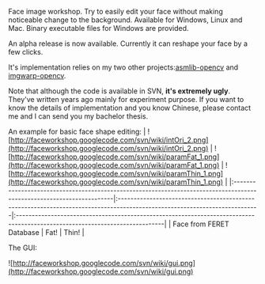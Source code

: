 Face image workshop. Try to easily edit your face without making noticeable change to the background. Available for Windows, Linux and Mac. Binary executable files for Windows are provided.

An alpha release is now available. Currently it can reshape your face by a few clicks.

It's implementation relies on my two other projects:[asmlib-opencv](http://code.google.com/p/asmlib-opencv/) and [imgwarp-opencv](http://code.google.com/p/imgwarp-opencv).

Note that although the code is available in SVN, **it's extremely ugly**. They've written years ago mainly for experiment purpose. If you want to know the details of implementation and you know Chinese, please contact me and I can send you my bachelor thesis.

An example for basic face shape editing:
| ![http://faceworkshop.googlecode.com/svn/wiki/intOri_2.png](http://faceworkshop.googlecode.com/svn/wiki/intOri_2.png) | ![http://faceworkshop.googlecode.com/svn/wiki/paramFat_1.png](http://faceworkshop.googlecode.com/svn/wiki/paramFat_1.png) | ![http://faceworkshop.googlecode.com/svn/wiki/paramThin_1.png](http://faceworkshop.googlecode.com/svn/wiki/paramThin_1.png) |
|:----------------------------------------------------------------------------------------------------------------------|:--------------------------------------------------------------------------------------------------------------------------|:----------------------------------------------------------------------------------------------------------------------------|
| Face from FERET Database | Fat! | Thin! |

The GUI:

![http://faceworkshop.googlecode.com/svn/wiki/gui.png](http://faceworkshop.googlecode.com/svn/wiki/gui.png)